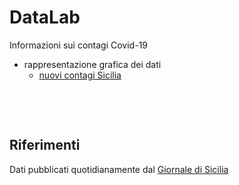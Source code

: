 # DataLab

Informazioni sui contagi Covid-19
* rappresentazione grafica dei dati
  * [nuovi contagi Sicilia](./grafico-Sicilia.jpg)

&nbsp;

&nbsp;

## Riferimenti
Dati pubblicati quotidianamente dal [Giornale di Sicilia](https://gds.it/)
